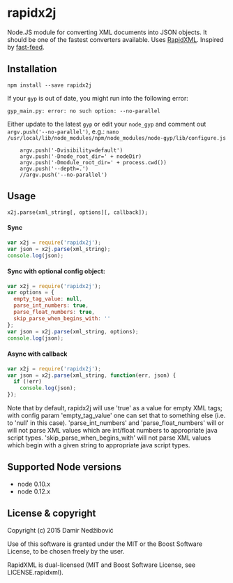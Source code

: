 # rapidx2j

Node.JS module for converting XML documents into JSON objects. It should be one
of the fastest converters available. Uses [RapidXML](http://rapidxml.sourceforge.net/).
Inspired by [fast-feed](https://github.com/rla/fast-feed).

## Installation

`npm install --save rapidx2j`

If your `gyp` is out of date, you might run into the following error:

```
gyp_main.py: error: no such option: --no-parallel
```

Either update to the latest `gyp` or edit your `node_gyp` and comment out `argv.push('--no-parallel')`, e.g.:
`nano /usr/local/lib/node_modules/npm/node_modules/node-gyp/lib/configure.js`

```
    argv.push('-Dvisibility=default')
    argv.push('-Dnode_root_dir=' + nodeDir)
    argv.push('-Dmodule_root_dir=' + process.cwd())
    argv.push('--depth=.')
    //argv.push('--no-parallel')
```

## Usage

`x2j.parse(xml_string[, options][, callback]);`

#### Sync

```javascript
var x2j = require('rapidx2j');
var json = x2j.parse(xml_string);
console.log(json);
```

#### Sync with optional config object:

```javascript
var x2j = require('rapidx2j');
var options = {
  empty_tag_value: null,
  parse_int_numbers: true,
  parse_float_numbers: true,
  skip_parse_when_begins_with: ''  
};
var json = x2j.parse(xml_string, options);
console.log(json);
```

#### Async with callback

```javascript
var x2j = require('rapidx2j');
var json = x2j.parse(xml_string, function(err, json) {
  if (!err)
    console.log(json);
});
```

Note that by default, rapidx2j will use 'true' as a value for empty XML tags; with config param 'empty_tag_value' one can set that to something else
(i.e. to 'null' in this case).
'parse_int_numbers' and 'parse_float_numbers' will or will not parse XML values which are int/float numbers to appropriate java script types.
'skip_parse_when_begins_with' will not parse XML values which begin with a given string to appropriate java script types.
## Supported Node versions

 * node 0.10.x
 * node 0.12.x

## License & copyright

Copyright (c) 2015 Damir Nedžibović

Use of this software is granted under the MIT or the Boost Software License,
to be chosen freely by the user.

RapidXML is dual-licensed (MIT and Boost Software License, see LICENSE.rapidxml).
